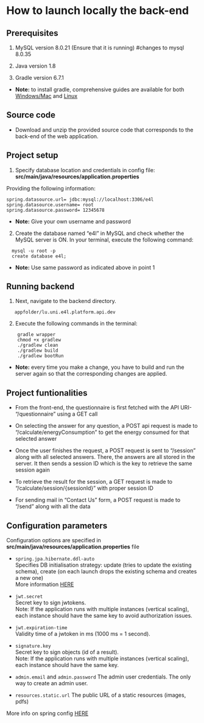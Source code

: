 # How to launch locally the back-end


## Prerequisites

1. MySQL version 8.0.21 (Ensure that it is running) #changes to mysql 8.0.35

2. Java version 1.8

3. Gradle version 6.7.1

- **Note:**  to install gradle, comprehensive guides are available for both [Windows/Mac](https://docs.gradle.org/current/userguide/installation.html#linux_installation) and [Linux](https://linuxhint.com/installing_gradle_ubuntu/)
   


## Source code
- Download and unzip the provided source code that corresponds to the back-end of the web application.



## Project setup

1. Specify database location and credentials in config file:
 **src/main/java/resources/application.properties**
 
Providing the following information: 

  ```
  spring.datasource.url= jdbc:mysql://localhost:3306/e4l
  spring.datasource.username= root
  spring.datasource.password= 12345678 
  ```
-  **Note:** Give your own username and password
  
2. Create the database named “e4l” in MySQL and check whether the MySQL server is ON. In your terminal, execute the following command:

```
  mysql -u root -p
  create database e4l;
```

- **Note:** Use same password as indicated above in point 1

##  Running backend

1. Next, navigate to the backend directory.

```
   appfolder/lu.uni.e4l.platform.api.dev
```

2. Execute the following commands in the terminal:

```
    gradle wrapper
    chmod +x gradlew
    ./gradlew clean
    ./gradlew build
    ./gradlew bootRun
```

- **Note:**  every time you make a change, you have to build and run the server again so that the corresponding changes are applied.
  




## Project funtionalities

- From the front-end, the questionnaire is first fetched with the API URI- “/questionnaire” using a GET call

- On selecting the answer for any question, a POST api request is made to “/calculate/energyConsumption” to get the energy consumed for that selected answer

- Once the user finishes the request, a POST request is sent to “/session” along with all selected answers. There, the answers are all stored in the server. It then sends a session ID which is the key to retrieve the same session again

- To retrieve the result for the session, a GET request is made to “/calculate/session/{sessionId}” with proper session ID

- For sending mail in “Contact Us” form, a POST request is made to “/send” along with all the data

## Configuration parameters
Configuration options are specified in **src/main/java/resources/application.properties** file  

- `spring.jpa.hibernate.ddl-auto`  
Specifies DB initialisation strategy: update (tries to update the existing schema), create (on each launch drops the existing schema and creates a new one)  
More information [HERE](https://docs.spring.io/spring-boot/docs/current/reference/html/howto-database-initialization.html)

- `jwt.secret`  
Secret key to sign jwtokens.  
Note: If the application runs with multiple instances (vertical scaling), each instance should have the same key to avoid authorization issues.  

- `jwt.expiration-time`  
Validity time of a jwtoken in ms (1000 ms = 1 second).

- `signature.key`  
Secret key to sign objects (id of a result).  
Note: If the application runs with multiple instances (vertical scaling), each instance should have the same key.  

- `admin.email` and `admin.password`
The admin user credentials. The only way to create an admin user.  

- `resources.static.url`
The public URL of a static resources (images, pdfs)  

More info on spring config [HERE](https://docs.spring.io/spring-boot/docs/current/reference/html/howto-properties-and-configuration.html)

